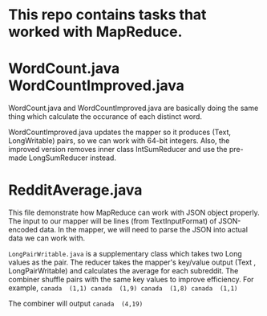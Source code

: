 # This repo contains tasks that worked with MapReduce.

# WordCount.java   WordCountImproved.java

WordCount.java and WordCountImproved.java are basically doing the same thing which calculate the occurance of each distinct word.

WordCountImproved.java updates the mapper so it produces (Text, LongWritable) pairs, so we can work with 64-bit integers.
Also, the improved version removes inner class IntSumReducer and use the pre-made LongSumReducer instead.

# RedditAverage.java

This file demonstrate how MapReduce can work with JSON object properly. The input to our mapper will be lines (from TextInputFormat) of JSON-encoded data. 
In the mapper, we will need to parse the JSON into actual data we can work with.

`LongPairWritable.java` is a supplementary class which takes two Long values as the pair.
The reducer takes the mapper's key/value output (Text , LongPairWritable) and calculates the average for each subreddit. 
The combiner shuffle pairs with the same key values to improve efficiency. 
For example, 
`canada  (1,1)
canada  (1,9)
canada  (1,8)
canada  (1,1)`

The combiner will output `canada  (4,19)`


